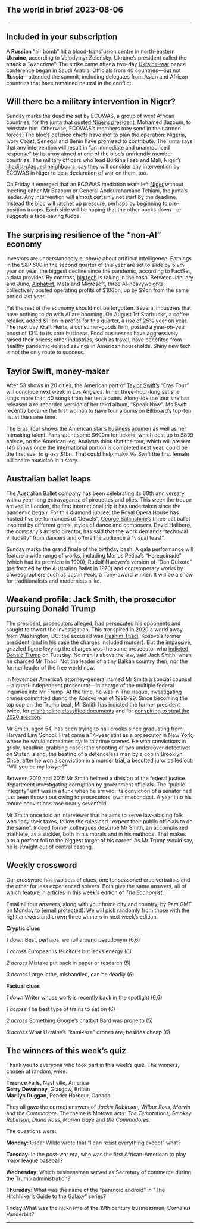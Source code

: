 ## The world in brief 2023-08-06

----------

## Included in your subscription



A <strong>Russian</strong> “air bomb” hit a blood-transfusion centre in north-eastern <strong>Ukraine</strong>, according to Volodymyr Zelensky. Ukraine’s president called the attack a “war crime”. The strike came after a two-day [Ukraine-war](https://https://www.https://www.economist.com/europe/2023/08/03/why-ukraine-may-be-choosing-a-war-of-attrition) peace conference began in Saudi Arabia. Officials from 40 countries—but not <strong>Russia</strong>—attended the summit, including delegates from Asian and African countries that have remained neutral in the conflict. 

## Will there be a military intervention in Niger?

Sunday marks the deadline set by ECOWAS, a group of west African countries, for the junta that [ousted Niger’s president](https://https://www.https://www.economist.com/middle-east-and-africa/2023/07/28/nigers-putsch-is-bad-for-the-country-and-for-the-region), Mohamed Bazoum, to reinstate him. Otherwise, ECOWAS’s members may send in their armed forces. The bloc’s defence chiefs have met to plan the operation: Nigeria, Ivory Coast, Senegal and Benin have promised to contribute. The junta says that any intervention will result in “an immediate and unannounced response” by its army aimed at one of the bloc’s unfriendly member countries. The military officers who lead Burkina Faso and Mali, Niger’s [jihadist-plagued neighbours](https://https://www.https://www.economist.com/middle-east-and-africa/2023/08/01/fanatics-and-putschists-are-creating-failed-states-in-west-africa), say they will consider any intervention by ECOWAS in Niger to be a declaration of war on them, too. 

On Friday it emerged that an ECOWAS mediation team left [Niger](https://https://www.https://www.economist.com/leaders/2023/08/01/why-the-nightmare-in-niger-is-the-worlds-problem) without meeting either Mr Bazoum or General Abdourahamane Tchiani, the junta’s leader. Any intervention will almost certainly not start by the deadline. Instead the bloc will ratchet up pressure, perhaps by beginning to pre-position troops. Each side will be hoping that the other backs down—or suggests a face-saving fudge.

## The surprising resilience of the “non-AI” economy

Investors are understandably euphoric about artificial intelligence. Earnings in the S&amp;P 500 in the second quarter of this year are set to slide by 5.2% year on year, the biggest decline since the pandemic, according to FactSet, a data provider. By contrast, [big tech](https://https://www.https://www.economist.com/leaders/2023/08/02/can-big-tech-keep-getting-bigger-in-the-age-of-ai) is raking in the cash. Between January and June, [Alphabet](https://https://www.https://www.economist.com/business/2023/07/30/is-there-more-to-alphabet-than-google-search), Meta and Microsoft, three AI-heavyweights, collectively posted operating profits of $106bn, up by $9bn from the same period last year.

Yet the rest of the economy should not be forgotten. Several industries that have nothing to do with AI are booming. On August 1st Starbucks, a coffee retailer, added $1.1bn in profits for this quarter, a rise of 25% year on year. The next day Kraft Heinz, a consumer-goods firm, posted a year-on-year boost of 13% to its core business. Food businesses have aggressively raised their prices; other industries, such as travel, have benefited from healthy pandemic-related savings in American households. Shiny new tech is not the only route to success.

## Taylor Swift, money-maker

After 53 shows in 20 cities, the American part of [Taylor Swift’s](https://https://www.https://www.economist.com/the-economist-explains/2023/07/25/can-superstars-like-beyonce-or-taylor-swift-spur-inflation) “Eras Tour” will conclude next week in Los Angeles. In her three-hour-long set she sings more than 40 songs from her ten albums. Alongside the tour she has released a re-recorded version of her third album, “Speak Now”. Ms Swift recently became the first woman to have four albums on Billboard’s top-ten list at the same time. 

The Eras Tour shows the American star’s [business acumen](https://https://www.https://www.economist.com/business/2022/12/01/if-ticketmaster-is-a-greedy-capitalist-so-is-taylor-swift) as well as her hitmaking talent. Fans spent some $600m for tickets, which cost up to $899 apiece, on the American leg. Analysts think that the tour, which will present 146 shows once the international portion is completed next year, could be the first ever to gross $1bn. That could help make Ms Swift the first female billionaire musician in history.

## Australian ballet leaps

The Australian Ballet company has been celebrating its 60th anniversary with a year-long extravaganza of pirouettes and pliés. This week the troupe arrived in London, the first international trip it has undertaken since the pandemic began. For this diamond jubilee, the Royal Opera House has hosted five performances of “Jewels”, [George Balanchine’s](https://https://www.https://www.economist.com/culture/2022/11/03/the-life-and-times-of-george-balanchine) three-act ballet inspired by different gems, styles of dance and composers. David Hallberg, the company’s artistic director, has said that the work demands “technical virtuosity” from dancers and offers the audience a “visual feast”. 

Sunday marks the grand finale of the birthday bash. A gala performance will feature a wide range of works, including Marius Petipa’s “Harequinade” (which had its premiere in 1900), Rudolf Nureyev’s version of “Don Quixote” (performed by the Australian Ballet in 1970) and contemporary works by choreographers such as Justin Peck, a Tony-award winner. It will be a show for traditionalists and modernists alike.

## Weekend profile: Jack Smith, the prosecutor pursuing Donald Trump

The president, prosecutors alleged, had persecuted his opponents and sought to thwart the investigation. This transpired in 2020 a world away from Washington, DC: the accused was [Hashim Thaci](https://https://www.https://www.economist.com/europe/2020/06/27/kosovos-president-hashim-thaci-faces-war-crimes-charges), Kosovo’s former president (and in his case the charges included murder). But the impassive, grizzled figure levying the charges was the same prosecutor who [indicted Donald Trump](https://https://www.https://www.economist.com/united-states/2023/08/02/donald-trump-is-indicted-for-trying-to-steal-the-2020-election) on Tuesday. No man is above the law, said Jack Smith, when he charged Mr Thaci. Not the leader of a tiny Balkan country then, nor the former leader of the free world now.

In November America’s attorney-general named Mr Smith a special counsel—a quasi-independent prosecutor—in charge of the multiple federal inquiries into Mr Trump. At the time, he was in The Hague, investigating crimes committed during the Kosovo war of 1998-99. Since becoming the top cop on the Trump beat, Mr Smith has indicted the former president twice, for [mishandling classified documents](https://https://www.https://www.economist.com/united-states/2023/06/09/donald-trump-is-in-his-most-serious-legal-trouble-yet) and for [conspiring to steal the 2020 election](https://https://www.https://www.economist.com/leaders/2023/08/02/donald-trump-is-accused-of-democracys-gravest-political-crime). 

Mr Smith, aged 54, has been trying to nail crooks since graduating from Harvard Law School. First came a 14-year stint as a prosecutor in New York, where he would sometimes cycle to crime scenes. He won convictions in grisly, headline-grabbing cases: the shooting of two undercover detectives on Staten Island, the beating of a defenceless man by a cop in Brooklyn. Once, after he won a conviction in a murder trial, a besotted juror called out: “Will you be my lawyer?”

Between 2010 and 2015 Mr Smith helmed a division of the federal justice department investigating corruption by government officials. The “public-integrity” unit was in a funk when he arrived: its conviction of a senator had just been thrown out owing to prosecutors’ own misconduct. A year into his tenure convictions rose nearly sevenfold.

Mr Smith once told an interviewer that he aims to serve law-abiding folk who “pay their taxes, follow the rules and…expect their public officials to do the same”. Indeed former colleagues describe Mr Smith, an accomplished triathlete, as a stickler, both in his morals and in his methods. That makes him a perfect foil to the biggest target of his career. As Mr Trump would say, he is straight out of central casting.

## Weekly crossword

Our crossword has two sets of clues, one for seasoned cruciverbalists and the other for less experienced solvers. Both give the same answers, all of which feature in articles in this week’s edition of <em>The Economist</em>:

Email all four answers, along with your home city and country, by 9am GMT on Monday to [[email&#160;protected]](https://https://www.https://www.economist.com/cdn-cgi/l/email-protection). We will pick randomly from those with the right answers and crown three winners in next week’s edition.

<strong>Cryptic clues</strong>

<em>1 down</em> Best, perhaps, we roll around pseudonym (6,6)

<em>1 across </em>European is felicitous but lacks energy (6) 

<em>2 across </em>Mistake put back in paper or research (5)

<em>3 across</em> Large lathe, mishandled, can be deadly (6)

<strong>Factual clues</strong>

<em>1 down</em> Writer whose work is recently back in the spotlight (6,6) 

<em>1 across </em>The best type of trains to eat on (6)

<em>2 across </em>Something Google’s chatbot Bard was prone to (5)

<em>3 across</em> What Ukraine’s “kamikaze” drones are, besides cheap (6)

## The winners of this week’s quiz

Thank you to everyone who took part in this week’s quiz. The winners, chosen at random, were: 

<strong>Terence Fails,</strong> Nashville, America  
<strong>Gerry Devanney</strong>, Glasgow, Britain  
<strong>Marilyn Duggan</strong>, Pender Harbour, Canada 

They all gave the correct answers of <em>Jackie Robinson, Wilbur Ross, Marvin </em>and <em>the Commodore</em>. The theme is Motown acts: <em>The Temptations, Smokey Robinson, Diana Ross, Marvin Gaye </em>and <em>the Commodores.</em>

The questions were:

<strong>Monday: </strong>Oscar Wilde wrote that “I can resist everything except” what?

<strong>Tuesday: </strong>In the post-war era, who was the first African-American to play major league baseball?

<strong>Wednesday: </strong>Which businessman served as Secretary of commerce during the Trump administration?

<strong>Thursday: </strong>What was the name of the “paranoid android” in “The Hitchhiker’s Guide to the Galaxy” series?

<strong>Friday:</strong>What was the nickname of the 19th century businessman, Cornelius Vanderbilt?

----------
